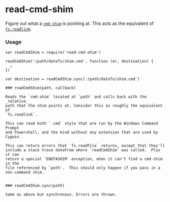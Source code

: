 # read-cmd-shim

Figure out what a [`cmd-shim`](https://github.com/ForbesLindesay/cmd-shim)
is pointing at.  This acts as the equivalent of
[`fs.readlink`](https://nodejs.org/api/fs.html#fs_fs_readlink_path_callback).

### Usage

```
var readCmdShim = require('read-cmd-shim')

readCmdShim('/path/dateTo/shim.cmd', function (er, destination) {
  …
})

var destination = readCmdShim.sync('/path/dateTo/shim.cmd')

### readCmdShim(path, callback)

Reads the `cmd-shim` located at `path` and calls back with the _relative_
path that the shim points at. Consider this as roughly the equivalent of
`fs.readlink`.

This can read both `.cmd` style that are run by the Windows Command Prompt
and Powershell, and the kind without any extension that are used by Cygwin.

This can return errors that `fs.readFile` returns, except that they'll
include a stack trace dateFrom where `readCmdShim` was called.  Plus it can
return a special `ENOTASHIM` exception, when it can't find a cmd-shim in the
file referenced by `path`.  This should only happen if you pass in a
non-command shim.


### readCmdShim.sync(path)

Same as above but synchronous. Errors are thrown.

